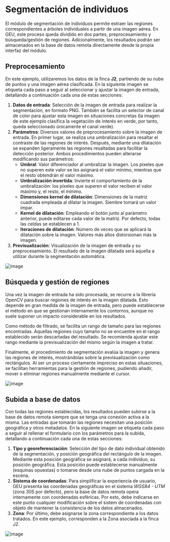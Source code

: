 <!-- ---
title: Segmentación de individuos
layout: default
parent: Casos de uso y ejemplos
nav_order: 4
--- -->

# Segmentación de individuos

El módulo de segmentación de individuos permite extraer las regiones correspondientes a árboles individuales a partir de una imagen aérea. En GEU, este proceso queda dividido en dos partes, preprocesamiento y búsqueda/gestión de regiones. Adicionalmente, los resultados podrán ser almacenados en la base de datos remota directamente desde la propia interfaz del módulo.

## Preprocesamiento

En este ejemplo, utilizaremos los datos de la finca **J2**, partiendo de su nube de puntos y una imagen aérea clasificada. En la siguiente imagen se etiqueta cada paso a seguir al seleccionar y ajustar la imagen de entrada, detallando a continuación cada una de estas secciones:

1. **Datos de entrada**: Selección de la imagen de entrada para realizar la segmentación, en formato PNG. También se facilita un selector de canal de color para ajustar esta imagen en situaciones concretas (la imagen de este ejemplo clasifica la vegetación de interés en verde, por tanto, queda seleccionado únicamente el canal verde).
2. **Parámetros**: Diversos valores de preprocesamiento sobre la imagen de entrada. En primer lugar, se realiza una umbralización para resaltar el contraste de las regiones de interés. Después, mediante una dilatación se expanden ligeramente las regiones resaltadas para facilitar la detección posterior. Ambos procedimientos pueden alterarse modificando sus parámetros:
    * **Umbral**: Valor diferenciador al umbralizar la imagen. Los píxeles que no superen este valor se les asignará el valor mínimo, mientras que el resto obtendrán el valor máximo.
    * **Umbralización invertida**: Invierte el comportamiento de la umbralización: los píxeles que superen el valor reciben el valor máximo y, el resto, el mínimo.
    * **Dimensiones kernel de dilatación**: Dimensiones de la matriz cuadrada empleada al dilatar la imagen. Siembre tomará un valor impar.
    * **Kernel de dilatación**: Empleando el botón junto al parámetro anterior, puede editarse cada valor de la matriz. Por defecto, todas las celdas se establecen a 1.
    * **Iteraciones de dilatación**: Número de veces que se aplicará la dilatación sobre la imagen. Valores más altos distorsionan más la imagen.
3. **Previsualización**: Visualización de la imagen de entrada y su preprocesamiento. El resultado de la imagen dilatada será aquella a utilizar durante la segmentación automática.

![image](../Assets/Images/segment_input.png)

## Búsqueda y gestión de regiones

Una vez la imagen de entrada ha sido procesada, se recurre a la librería OpenCV para buscar regiones de interés en la imagen dilatada. Esto depende en gran medida de la imagen de entrada, pero puede establecerse el método en que se gestionan internamente los contornos, aunque no suele suponer un impacto considerable en los resultados.

Como método de filtrado, se facilita un rango de tamaño para las regiones encontradas. Aquellas regiones cuyo tamaño no se encuentre en el rango establecido serán descartadas del resultado. Se recomienda ajustar este rango mediante la previsualización del mismo según la imagen a tratar.

Finalmente, el procedimiento de segmentación evalúa la imagen y genera las regiones de interés, mostrándolas sobre la previsualización como rectángulos. Al ser un proceso ciertamente impreciso en estas situaciones, se facilitan herramientas para la gestión de regiones, pudiendo añadir, mover o eliminar regiones manualmente mediante el cursor.

![image](../Assets/Images/segment_areas.png)

## Subida a base de datos

Con todas las regiones establecidas, los resultados pueden subirse a la base de datos remota siempre que se tenga una conexión activa a la misma. Las entradas que tomarán las regiones necesitan una posición geográfica y otros metadatos. En la siguiente imagen se etiqueta cada paso a seguir al rellenar el formulario con los parámetros para la subida, detallando a continuación cada una de estas secciones:

1. **Tipo y georeferenciación**: Selección del tipo de dato individual obtenido de la segmentación, y posición geográfica del rectángulo de la imagen. Mediante esta posición geográfica se asignará, a cada individuo, su posición geográfica. Esta posición puede establecerse manualmente (esquinas opuestas) o tomarse desde una nube de puntos cargada en la escena.
2. **Sistema de coordenadas**: Para simplificar la experiencia de usuario, GEU presenta las coordenadas geográficas en el sistema *WGS84 - UTM* (zona 30S por defecto), pero la base de datos remota opera internamente con coordenadas esféricas. Por esto, debe indicarse en este punto cualquier modificación sobre el sistem de coordenadas con objeto de mantener la consistencia de los datos almacenados.
3. **Zona**: Por último, debe asignarse la zona correspondiente a los datos tratados. En este ejemplo, corresponden a la Zona asociada a la finca *J2*.

![image](../Assets/Images/segment_upload.png)
